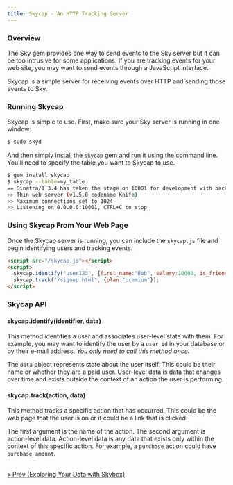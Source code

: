```yaml
---
title: Skycap - An HTTP Tracking Server
---
```


### Overview

The Sky gem provides one way to send events to the Sky server but it can be too intrusive for some applications.
If you are tracking events for your web site, you may want to send events through a JavaScript interface.

Skycap is a simple server for receiving events over HTTP and sending those events to Sky.


### Running Skycap

Skycap is simple to use.
First, make sure your Sky server is running in one window:

```bash
$ sudo skyd
```

And then simply install the `skycap` gem and run it using the command line.
You'll need to specify the table you want to Skycap to use.

```bash
$ gem install skycap
$ skycap --table=my_table
== Sinatra/1.3.4 has taken the stage on 10001 for development with backup from Thin
>> Thin web server (v1.5.0 codename Knife)
>> Maximum connections set to 1024
>> Listening on 0.0.0.0:10001, CTRL+C to stop
```

### Using Skycap From Your Web Page

Once the Skycap server is running, you can include the `skycap.js` file and begin identifying users and tracking events.

```html
<script src="/skycap.js"></script>
<script>
  skycap.identify("user123", {first_name:"Bob", salary:10000, is_friendly:true});
  skycap.track("/signup.html", {plan:"premium"});
</script>
```

### Skycap API

#### skycap.identify(identifier, data)

This method identifies a user and associates user-level state with them.
For example, you may want to identify the user by a `user_id` in your database or by their e-mail address.
*You only need to call this method once.*

The `data` object represents state about the user itself.
This could be their name or whether they are a paid user.
User-level data is data that changes over time and exists outside the context of an action the user is performing.

#### skycap.track(action, data)

This method tracks a specific action that has occurred.
This could be the web page that the user is on or it could be a link that is clicked.

The first argument is the name of the action.
The second argument is action-level data.
Action-level data is any data that exists only within the context of this specific action.
For example, a `purchase` action could have `purchase_amount`.


<br/>
<a href="skybox.html">« Prev <span class="hidden-phone">(Exploring Your Data with Skybox)</span></a>
